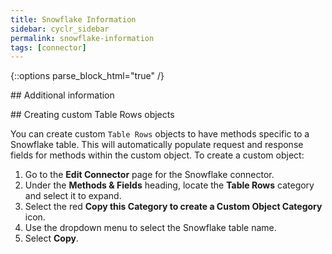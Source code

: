 ```yaml
---
title: Snowflake Information
sidebar: cyclr_sidebar
permalink: snowflake-information
tags: [connector]
---
```

{::options parse_block_html="true" /}
<section class="card">
## Additional information

<a name="creating-custom-table-rows-objects"></a>


</section>
<section class="card">
## Creating custom Table Rows objects

You can create custom `Table Rows` objects to have methods specific to a Snowflake table. This will automatically populate request and response fields for methods within the custom object. To create a custom object:

1. Go to the **Edit Connector** page for the Snowflake connector.
2. Under the **Methods & Fields** heading, locate the **Table Rows** category and select it to expand.
3. Select the red **Copy this Category to create a Custom Object Category** icon.
4. Use the dropdown menu to select the Snowflake table name.
5. Select **Copy**.

</section>
